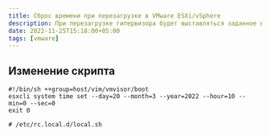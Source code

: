 ```yaml
---
title: Сброс времени при перезагрузке в VMware ESXi/vSphere
description: При перезагрузке гипервизора будет выставляться заданное время
date: 2022-11-25T15:18:00+05:00
tags: [vmware]
---
```

## Изменение скрипта
```config
#!/bin/sh ++group=host/vim/vmvisor/boot
esxcli system time set --day=20 --month=3 --year=2022 --hour=10 --min=0 --sec=0
exit 0

# /etc/rc.local.d/local.sh
```
